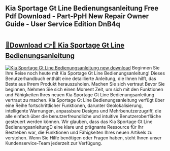 ## Kia Sportage Gt Line Bedienungsanleitung Free Pdf Download - Part-PpH New Repair Owner Guide - User Service Edition DnB4q

# <h2><a href="http://df64dg1.blite.top/?on=Kia+Sportage+Gt+Line+Bedienungsanleitung">🔗Download 👉🔴 Kia Sportage Gt Line Bedienungsanleitung</a></h2>

[![Kia Sportage Gt Line Bedienungsanleitung new download](https://i.imgur.com/lujVjoI.png)](http://df64dg1.blite.top/?on=Kia+Sportage+Gt+Line+Bedienungsanleitung)
Beginnen Sie Ihre Reise noch heute mit Kia Sportage Gt Line Bedienungsanleitung! Dieses Benutzerhandbuch enthält eine detaillierte Anleitung, die Ihnen hilft, das Beste aus Ihrem Produkt herauszuholen. Machen Sie sich vertraut Bevor Sie beginnen, Nehmen Sie sich einen Moment Zeit, um sich mit den Funktionen und Fähigkeiten Ihres neuen Kia Sportage Gt Line Bedienungsanleitung vertraut zu machen. Kia Sportage Gt Line Bedienungsanleitung verfügt über eine Reihe fortschrittlicher Funktionen, darunter Geolokalisierung, intelligente Warnungen, anpassbare Designs und Mehrbenutzerzugriff, die alle einfach über die benutzerfreundliche und intuitive Benutzeroberfläche gesteuert werden können. Wir glauben, dass das Kia Sportage Gt Line BedienungsanleitungD eine klare und prägnante Ressource für Ihr Bestreben war, die Funktionen und Fähigkeiten Ihres neuen Artikels zu verstehen. Wenn Sie Hilfe benötigen oder Fragen haben, steht Ihnen unser Kundenservice-Team jederzeit zur Verfügung.
